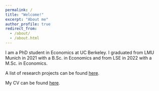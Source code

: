 ```yaml
---
permalink: /
title: "Welcome!"
excerpt: "About me"
author_profile: true
redirect_from: 
  - /about/
  - /about.html
---
```


I am a PhD student in Economics at UC Berkeley. I graduated from LMU Munich in 2021 with a B.Sc. in Economics and from LSE in 2022 with a M.Sc. in Economics.

A list of research projects can be found [here](research).

My CV can be found [here](files/cv_heizlsperger.pdf).